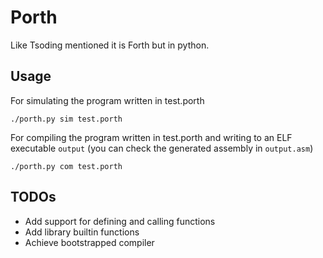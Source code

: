 # Porth

Like Tsoding mentioned it is Forth but in python.

## Usage

For simulating the program written in test.porth
```shell
./porth.py sim test.porth
```

For compiling the program written in test.porth and writing to an ELF executable `output` (you can check the generated assembly in `output.asm`)
```shell
./porth.py com test.porth
```

## TODOs
- Add support for defining and calling functions
- Add library builtin functions
- Achieve bootstrapped compiler

